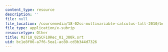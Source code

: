 ```yaml
---
content_type: resource
description: ''
file: null
file_location: /coursemedia/18-02sc-multivariable-calculus-fall-2010/bc1e8f06a7f65ea1ac80cd3b344d7326_MIT18_02SCF10Rec_01_300k.vtt
file_type: application/x-subrip
resourcetype: Other
title: MIT18_02SCF10Rec_01_300k.srt
uid: bc1e8f06-a7f6-5ea1-ac80-cd3b344d7326
---
```

